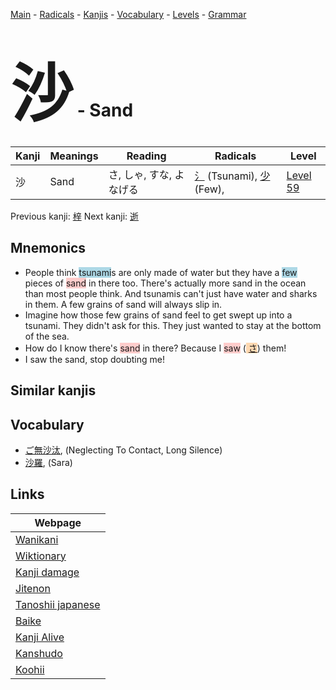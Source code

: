<style> bigfont {font-size: 100px}</style>
[Main](../index.md) -
[Radicals](../radicals.md) -
[Kanjis](../kanjis.md) -
[Vocabulary](../vocabulary.md) -
[Levels](../levels.md) -
[Grammar](../grammar.md)
# <bigfont> 沙</bigfont> - Sand 

| Kanji | Meanings | Reading | Radicals | Level |
| --- | --- | --- | --- | --- |
| 沙 | Sand | さ, しゃ, すな, よなげる | [氵](../radicals/氵.md) (Tsunami), [少](../radicals/少.md) (Few),  | [Level 59](../levels/wk_level59.md) |

Previous kanji: [梓](梓.md) Next kanji: [逝](逝.md) 

## Mnemonics
 * People think <span style="background-color:#ADD8E6"> tsunami</span>s are only made of water but they have a <span style="background-color:#ADD8E6"> few</span> pieces of <span style="background-color:#ffcccb"> sand</span> in there too. There's actually more sand in the ocean than most people think. And tsunamis can't just have water and sharks in them. A few grains of sand will always slip in.
* Imagine how those few grains of sand feel to get swept up into a tsunami. They didn't ask for this. They just wanted to stay at the bottom of the sea.
* How do I know there's <span style="background-color:#ffcccb"> sand</span> in there? Because I <span style="background-color:#ffcccb"> saw</span> (<span style="background-color:#fed8b1"> [さ](https://jisho.org/search/さ)</span>) them! 
* I saw the sand, stop doubting me!


## Similar kanjis
 


## Vocabulary
 * [ご無沙汰](../vocabulary/沙.md), (Neglecting To Contact, Long Silence)
* [沙羅](../vocabulary/沙.md), (Sara)



## Links 

| Webpage |
| --- |
| [Wanikani          ](https://www.wanikani.com/kanji/沙) |
| [Wiktionary        ](https://en.wiktionary.org/wiki/沙) |
| [Kanji damage      ](http://www.kanjidamage.com/kanji/search?utf8=✓&q=沙) |
| [Jitenon           ](https://jitenon.com/kanji/沙) |
| [Tanoshii japanese ](https://www.tanoshiijapanese.com/dictionary/kanji.cfm?k=沙) |
| [Baike             ](https://baike.baidu.com/item/沙) |
| [Kanji Alive       ](https://app.kanjialive.com/沙) |
| [Kanshudo          ](https://www.kanshudo.com/searchmn?q=沙) |
| [Koohii            ](https://kanji.koohii.com/study/kanji/沙) |
